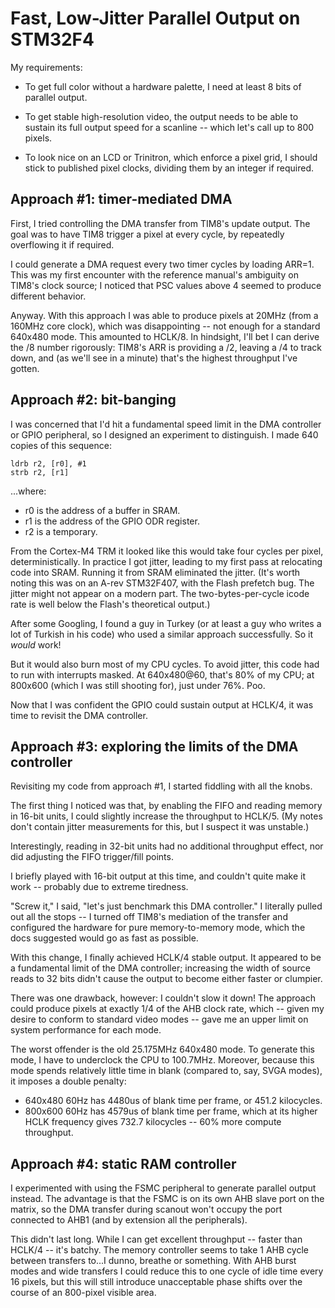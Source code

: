 Fast, Low-Jitter Parallel Output on STM32F4
===========================================

My requirements:

 - To get full color without a hardware palette, I need at least 8 bits of
   parallel output.

 - To get stable high-resolution video, the output needs to be able to sustain
   its full output speed for a scanline -- which let's call up to 800 pixels.

 - To look nice on an LCD or Trinitron, which enforce a pixel grid, I should
   stick to published pixel clocks, dividing them by an integer if required.


Approach #1: timer-mediated DMA
-------------------------------

First, I tried controlling the DMA transfer from TIM8's update output.  The
goal was to have TIM8 trigger a pixel at every cycle, by repeatedly overflowing
it if required.

I could generate a DMA request every two timer cycles by loading ARR=1.  This
was my first encounter with the reference manual's ambiguity on TIM8's clock
source; I noticed that PSC values above 4 seemed to produce different behavior.

Anyway.  With this approach I was able to produce pixels at 20MHz (from a 160MHz
core clock), which was disappointing -- not enough for a standard 640x480 mode.
This amounted to HCLK/8.  In hindsight, I'll bet I can derive the /8 number
rigorously: TIM8's ARR is providing a /2, leaving a /4 to track down, and (as
we'll see in a minute) that's the highest throughput I've gotten.


Approach #2: bit-banging
------------------------

I was concerned that I'd hit a fundamental speed limit in the DMA controller or
GPIO peripheral, so I designed an experiment to distinguish.  I made 640 copies
of this sequence:

    ldrb r2, [r0], #1
    strb r2, [r1]

...where:
 - r0 is the address of a buffer in SRAM.
 - r1 is the address of the GPIO ODR register.
 - r2 is a temporary.

From the Cortex-M4 TRM it looked like this would take four cycles per pixel,
deterministically.  In practice I got jitter, leading to my first pass at
relocating code into SRAM.  Running it from SRAM eliminated the jitter.  (It's
worth noting this was on an A-rev STM32F407, with the Flash prefetch bug.
The jitter might not appear on a modern part.  The two-bytes-per-cycle icode
rate is well below the Flash's theoretical output.)

After some Googling, I found a guy in Turkey (or at least a guy who writes a
lot of Turkish in his code) who used a similar approach successfully.  So it
*would* work!

But it would also burn most of my CPU cycles.  To avoid jitter, this code had
to run with interrupts masked.  At 640x480@60, that's 80% of my CPU; at 800x600
(which I was still shooting for), just under 76%.  Poo.

Now that I was confident the GPIO could sustain output at HCLK/4, it was time
to revisit the DMA controller.


Approach #3: exploring the limits of the DMA controller
-------------------------------------------------------

Revisiting my code from approach #1, I started fiddling with all the knobs.

The first thing I noticed was that, by enabling the FIFO and reading memory
in 16-bit units, I could slightly increase the throughput to HCLK/5.  (My notes
don't contain jitter measurements for this, but I suspect it was unstable.)

Interestingly, reading in 32-bit units had no additional throughput effect, nor
did adjusting the FIFO trigger/fill points.

I briefly played with 16-bit output at this time, and couldn't quite make it
work -- probably due to extreme tiredness.

"Screw it," I said, "let's just benchmark this DMA controller."  I literally
pulled out all the stops -- I turned off TIM8's mediation of the transfer and
configured the hardware for pure memory-to-memory mode, which the docs suggested
would go as fast as possible.

With this change, I finally achieved HCLK/4 stable output.  It appeared to be
a fundamental limit of the DMA controller; increasing the width of source reads
to 32 bits didn't cause the output to become either faster or clumpier.

There was one drawback, however: I couldn't slow it down!  The approach could
produce pixels at exactly 1/4 of the AHB clock rate, which -- given my desire to
conform to standard video modes -- gave me an upper limit on system performance
for each mode.

The worst offender is the old 25.175MHz 640x480 mode.  To generate this mode,
I have to underclock the CPU to 100.7MHz.  Moreover, because this mode spends
relatively little time in blank (compared to, say, SVGA modes), it imposes a
double penalty:

 - 640x480 60Hz has 4480us of blank time per frame, or 451.2 kilocycles.
 - 800x600 60Hz has 4579us of blank time per frame, which at its higher
   HCLK frequency gives 732.7 kilocycles -- 60% more compute throughput.


Approach #4: static RAM controller
----------------------------------

I experimented with using the FSMC peripheral to generate parallel output
instead.  The advantage is that the FSMC is on its own AHB slave port on the
matrix, so the DMA transfer during scanout won't occupy the port connected to
AHB1 (and by extension all the peripherals).

This didn't last long.  While I can get excellent throughput -- faster than
HCLK/4 -- it's batchy.  The memory controller seems to take 1 AHB cycle between
transfers to...I dunno, breathe or something.  With AHB burst modes and
wide transfers I could reduce this to one cycle of idle time every 16 pixels,
but this will still introduce unacceptable phase shifts over the course of an
800-pixel visible area.
